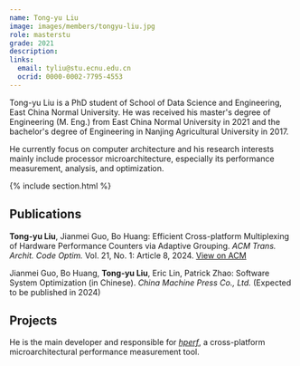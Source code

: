```yaml
---
name: Tong-yu Liu
image: images/members/tongyu-liu.jpg
role: masterstu
grade: 2021
description: 
links:
  email: tyliu@stu.ecnu.edu.cn
  ocrid: 0000-0002-7795-4553
---
```


Tong-yu Liu is a PhD student of School of Data Science and Engineering, East China Normal University. He was received his master's degree of Engineering (M. Eng.) from East China Normal University in 2021 and the bachelor's degree of Engineering in Nanjing Agricultural University in 2017. 

He currently focus on computer architecture and his research interests mainly include processor microarchitecture, especially its performance measurement, analysis, and optimization. 

{% include section.html %}

## Publications

**Tong-yu Liu**, Jianmei Guo, Bo Huang: Efficient Cross-platform Multiplexing of Hardware Performance Counters via Adaptive Grouping. *ACM Trans. Archit. Code Optim.* Vol. 21, No. 1: Article 8, 2024. [View on ACM](https://dl.acm.org/doi/10.1145/3629525)

Jianmei Guo, Bo Huang, **Tong-yu Liu**, Eric Lin, Patrick Zhao: Software System Optimization (in Chinese). *China Machine Press Co., Ltd.* (Expected to be published in 2024)

## Projects

He is the main developer and responsible for [*hperf*](https://github.com/solecnugit/hperf), a cross-platform microarchitectural performance measurement tool. 
